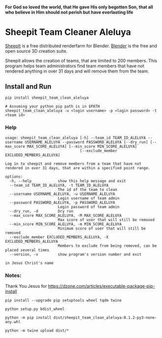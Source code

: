 ####  For God so loved the world, that He gave His only begotten Son, that all who believe in Him should not perish but have everlasting life
# Sheepit Team Cleaner Aleluya

[SheepIt](https://sheepit-renderfarm.com) is a free distributed renderfarm for Blender. 
[Blender](https://blender.org) is the free and open source 3D creation suite. 

Sheepit allows the creation of teams, that are limited to 200 members. 
This program helps team administrators find team members that have not rendered anything in over 31 days
and will remove them from the team.

## Install and Run
```shell
pip install sheepit_team_clean_aleluya

# Assuming your python pip path is in $PATH 
sheepit_team_clean_aleluya -u <login username> -p <login password> -t <team id>
```

### Help
```text
usage: sheepit_team_clean_aleluya [-h] --team_id TEAM_ID_ALELUYA --username USERNAME_ALELUYA --password PASSWORD_ALELUYA [--dry_run] [--max_score MAX_SCORE_ALELUYA] [--min_score MIN_SCORE_ALELUYA]
                                  [--exclude_member EXCLUDED_MEMBERS_ALELUYA]

Log in to sheepit and remove members from a team that have not rendered in over 31 days, that are within a specified point range.

options:
  -h, --help            show this help message and exit
  --team_id TEAM_ID_ALELUYA, -t TEAM_ID_ALELUYA
                        The id of the team to clean
  --username USERNAME_ALELUYA, -u USERNAME_ALELUYA
                        Login username of team admin
  --password PASSWORD_ALELUYA, -p PASSWORD_ALELUYA
                        Login password of team admin
  --dry_run, -d         Dry run
  --max_score MAX_SCORE_ALELUYA, -M MAX_SCORE_ALELUYA
                        Max score of user that will still be removed
  --min_score MIN_SCORE_ALELUYA, -m MIN_SCORE_ALELUYA
                        Minimum score of user that will still be removed
  --exclude_member EXCLUDED_MEMBERS_ALELUYA, -X EXCLUDED_MEMBERS_ALELUYA
                        Members to exclude from being removed, can be placed several times
  --version, -v         show program's version number and exit

in Jesus Christ's name
```

### Notes:
Thank You Jesus for https://dzone.com/articles/executable-package-pip-install
```
pip install --upgrade pip setuptools wheel tqdm twine

python setup.py bdist_wheel

python -m pip install dist/sheepit_team_clean_aleluya-0.1.2-py3-none-any.whl

python -m twine upload dist/*
```
